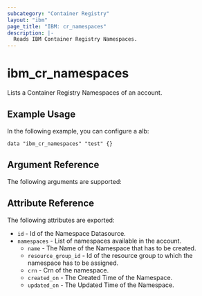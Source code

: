 ```yaml
---
subcategory: "Container Registry"
layout: "ibm"
page_title: "IBM: cr_namespaces"
description: |-
  Reads IBM Container Registry Namespaces.
---
```


# ibm\_cr_namespaces

Lists a Container Registry Namespaces of an account. 

## Example Usage

In the following example, you can configure a alb:

```hcl
data "ibm_cr_namespaces" "test" {}

```

## Argument Reference

The following arguments are supported:

## Attribute Reference

The following attributes are exported:

* `id` - Id of the Namespace Datasource.
* `namespaces` - List of namespaces available in the account.
    * `name` - The Name of the Namespace that has to be created.
    * `resource_group_id` -  Id of the resource group to which the namespace has to be assigned.
    * `crn` - Crn of the namespace.
    * `created_on` - The Created Time of the Namespace.
    * `updated_on` - The Updated Time of the Namespace.
